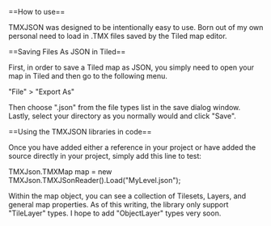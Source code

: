 ==How to use==

TMXJSON was designed to be intentionally easy to use. Born out of my own personal need to load in .TMX files saved by the Tiled map editor.

==Saving Files As JSON in Tiled==

First, in order to save a Tiled map as JSON, you simply need to open your map in Tiled and then go to the following menu.

"File" > "Export As"

Then choose ".json" from the file types list in the save dialog window. Lastly, select your directory as you normally would and click "Save".

==Using the TMXJSON libraries in code==

Once you have added either a reference in your project or have added the source directly in your project, simply add this line to test:

TMXJson.TMXMap map = new TMXJson.TMXJSonReader().Load("MyLevel.json");

Within the map object, you can see a collection of Tilesets, Layers, and general map properties. As of this writing, the library only support "TileLayer" types. I hope to add "ObjectLayer" types very soon.
